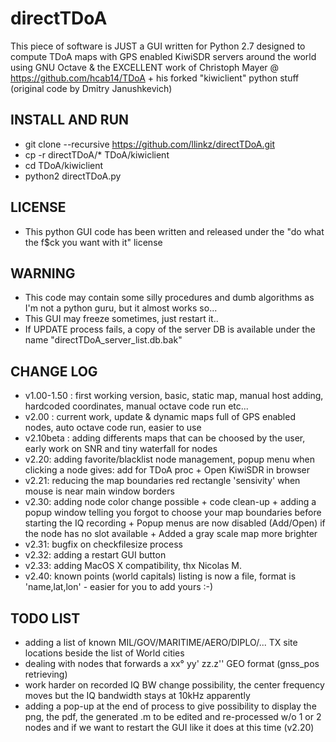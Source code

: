 # directTDoA

This piece of software is JUST a GUI written for Python 2.7 designed to compute TDoA maps with GPS enabled KiwiSDR servers around the world using GNU Octave & the EXCELLENT work of Christoph Mayer @ https://github.com/hcab14/TDoA + his forked "kiwiclient" python stuff (original code by Dmitry Janushkevich)

## INSTALL AND RUN
* git clone --recursive https://github.com/llinkz/directTDoA.git
* cp -r directTDoA/* TDoA/kiwiclient
* cd TDoA/kiwiclient
* python2 directTDoA.py


## LICENSE
* This python GUI code has been written and released under the "do what the f$ck you want with it" license


## WARNING
* This code may contain some silly procedures and dumb algorithms as I'm not a python guru, but it almost works so...
* This GUI may freeze sometimes, just restart it..
* If UPDATE process fails, a copy of the server DB is available under the name "directTDoA_server_list.db.bak"

## CHANGE LOG
* v1.00-1.50 : first working version, basic, static map, manual host adding, hardcoded coordinates, manual octave code run etc...
* v2.00 : current work, update & dynamic maps full of GPS enabled nodes, auto octave code run, easier to use
* v2.10beta : adding differents maps that can be choosed by the user, early work on SNR and tiny waterfall for nodes
* v2.20: adding favorite/blacklist node management, popup menu when clicking a node gives: add for TDoA proc + Open KiwiSDR in browser
* v2.21: reducing the map boundaries red rectangle 'sensivity' when mouse is near main window borders
* v2.30: adding node color change possible + code clean-up + adding a popup window telling you forgot to choose your map boundaries before starting the IQ recording + Popup menus are now disabled (Add/Open) if the node has no slot available + Added a gray scale map more brighter
* v2.31: bugfix on checkfilesize process
* v2.32: adding a restart GUI button
* v2.33: adding MacOS X compatibility, thx Nicolas M.
* v2.40: known points (world capitals) listing is now a file, format is 'name,lat,lon' - easier for you to add yours :-)

## TODO LIST
* adding a list of known MIL/GOV/MARITIME/AERO/DIPLO/... TX site locations beside the list of World cities
* dealing with nodes that forwards a xx° yy' zz.z'' GEO format (gnss_pos retrieving)
* work harder on recorded IQ BW change possibility, the center frequency moves but the IQ bandwidth stays at 10kHz apparently
* adding a pop-up at the end of process to give possibility to display the png, the pdf, the generated .m to be edited and re-processed w/o 1 or 2 nodes and if we want to restart the GUI like it does at this time (v2.20)
